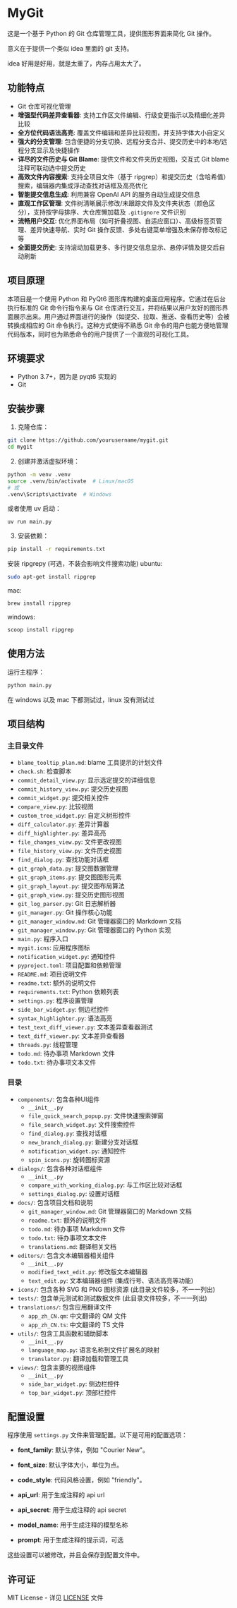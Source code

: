 # MyGit

这是一个基于 Python 的 Git 仓库管理工具，提供图形界面来简化 Git 操作。

意义在于提供一个类似 idea 里面的 git 支持。

idea 好用是好用，就是太重了，内存占用太大了。

## 功能特点

- Git 仓库可视化管理
- **增强型代码差异查看器**: 支持工作区文件编辑、行级变更指示以及精细化差异比较
- **全方位代码语法高亮**: 覆盖文件编辑和差异比较视图，并支持字体大小自定义
- **强大的分支管理**: 包含便捷的分支切换、远程分支合并、提交历史中的本地/远程分支显示及快捷操作
- **详尽的文件历史与 Git Blame**: 提供文件和文件夹历史视图，交互式 Git blame 注释可联动选中提交历史
- **高效文件内容搜索**: 支持全项目文件（基于 ripgrep）和提交历史（含哈希值）搜索，编辑器内集成浮动查找对话框及高亮优化
- **智能提交信息生成**: 利用兼容 OpenAI API 的服务自动生成提交信息
- **直观工作区管理**: 文件树清晰展示修改/未跟踪文件及文件夹状态（颜色区分），支持按字母排序、大仓库懒加载及 `.gitignore` 文件识别
- **流畅用户交互**: 优化界面布局（如可折叠视图、自适应窗口）、高级标签页管理、差异快速导航、实时 Git 操作反馈、多处右键菜单增强及未保存修改标记等
- **全面提交历史**: 支持滚动加载更多、多行提交信息显示、悬停详情及提交后自动刷新

## 项目原理

本项目是一个使用 Python 和 PyQt6 图形库构建的桌面应用程序。它通过在后台执行标准的 Git 命令行指令来与 Git 仓库进行交互，并将结果以用户友好的图形界面展示出来。用户通过界面进行的操作（如提交、拉取、推送、查看历史等）会被转换成相应的 Git 命令执行。这种方式使得不熟悉 Git 命令的用户也能方便地管理代码版本，同时也为熟悉命令的用户提供了一个直观的可视化工具。

## 环境要求

- Python 3.7+，因为是 pyqt6 实现的
- Git

## 安装步骤

1. 克隆仓库：
```bash
git clone https://github.com/yourusername/mygit.git
cd mygit
```

2. 创建并激活虚拟环境：
```bash
python -m venv .venv
source .venv/bin/activate  # Linux/macOS
# 或
.venv\Scripts\activate  # Windows
```

或者使用 uv 启动：

    uv run main.py

3. 安装依赖：
```bash
pip install -r requirements.txt
```

安装 ripgrepy (可选，不装会影响文件搜索功能)
ubuntu:
```bash
sudo apt-get install ripgrep
```

mac:
```bash
brew install ripgrep
```

windows:
```bash
scoop install ripgrep
```

## 使用方法

运行主程序：
```bash
python main.py
```

在 windows 以及 mac 下都测试过，linux 没有测试过

## 项目结构

### 主目录文件
- `blame_tooltip_plan.md`: blame 工具提示的计划文件
- `check.sh`: 检查脚本
- `commit_detail_view.py`: 显示选定提交的详细信息
- `commit_history_view.py`: 提交历史视图
- `commit_widget.py`: 提交相关控件
- `compare_view.py`: 比较视图
- `custom_tree_widget.py`: 自定义树形控件
- `diff_calculator.py`: 差异计算器
- `diff_highlighter.py`: 差异高亮
- `file_changes_view.py`: 文件更改视图
- `file_history_view.py`: 文件历史视图
- `find_dialog.py`: 查找功能对话框
- `git_graph_data.py`: 提交图数据管理
- `git_graph_items.py`: 提交图图形元素
- `git_graph_layout.py`: 提交图布局算法
- `git_graph_view.py`: 提交历史图形视图
- `git_log_parser.py`: Git 日志解析器
- `git_manager.py`: Git 操作核心功能
- `git_manager_window.md`: Git 管理器窗口的 Markdown 文档
- `git_manager_window.py`: Git 管理器窗口的 Python 实现
- `main.py`: 程序入口
- `mygit.icns`: 应用程序图标
- `notification_widget.py`: 通知控件
- `pyproject.toml`: 项目配置和依赖管理
- `README.md`: 项目说明文件
- `readme.txt`: 额外的说明文件
- `requirements.txt`: Python 依赖列表
- `settings.py`: 程序设置管理
- `side_bar_widget.py`: 侧边栏控件
- `syntax_highlighter.py`: 语法高亮
- `test_text_diff_viewer.py`: 文本差异查看器测试
- `text_diff_viewer.py`: 文本差异查看器
- `threads.py`: 线程管理
- `todo.md`: 待办事项 Markdown 文件
- `todo.txt`: 待办事项文本文件

### 目录
- `components/`: 包含各种UI组件
    - `__init__.py`
    - `file_quick_search_popup.py`: 文件快速搜索弹窗
    - `file_search_widget.py`: 文件搜索控件
    - `find_dialog.py`: 查找对话框
    - `new_branch_dialog.py`: 新建分支对话框
    - `notification_widget.py`: 通知控件
    - `spin_icons.py`: 旋转图标资源
- `dialogs/`: 包含各种对话框组件
    - `__init__.py`
    - `compare_with_working_dialog.py`: 与工作区比较对话框
    - `settings_dialog.py`: 设置对话框
- `docs/`: 包含项目文档和说明
    - `git_manager_window.md`: Git 管理器窗口的 Markdown 文档
    - `readme.txt`: 额外的说明文件
    - `todo.md`: 待办事项 Markdown 文件
    - `todo.txt`: 待办事项文本文件
    - `translations.md`: 翻译相关文档
- `editors/`: 包含文本编辑器相关组件
    - `__init__.py`
    - `modified_text_edit.py`: 修改版文本编辑器
    - `text_edit.py`: 文本编辑器组件 (集成行号、语法高亮等功能)
- `icons/`: 包含各种 SVG 和 PNG 图标资源 (此目录文件较多，不一一列出)
- `tests/`: 包含单元测试和测试数据文件 (此目录文件较多，不一一列出)
- `translations/`: 包含应用翻译文件
    - `app_zh_CN.qm`: 中文翻译的 QM 文件
    - `app_zh_CN.ts`: 中文翻译的 TS 文件
- `utils/`: 包含工具函数和辅助脚本
    - `__init__.py`
    - `language_map.py`: 语言名称到文件扩展名的映射
    - `translator.py`: 翻译加载和管理工具
- `views/`: 包含主要的视图组件
    - `__init__.py`
    - `side_bar_widget.py`: 侧边栏控件
    - `top_bar_widget.py`: 顶部栏控件

## 配置设置

程序使用 `settings.py` 文件来管理配置。以下是可用的配置选项：

- **font_family**: 默认字体，例如 "Courier New"。

- **font_size**: 默认字体大小，单位为点。

- **code_style**: 代码风格设置，例如 "friendly"。

- **api_url**: 用于生成注释的 api url

- **api_secret**: 用于生成注释的 api secret

- **model_name**: 用于生成注释的模型名称

- **prompt**: 用于生成注释的提示词，可选

这些设置可以被修改，并且会保存到配置文件中。
## 许可证

MIT License - 详见 [LICENSE](LICENSE) 文件


